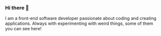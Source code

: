### Hi there 👋

I am a front-end software developer passionate about coding and creating applications. Always with experimenting with weird things, some of them you can see here!
